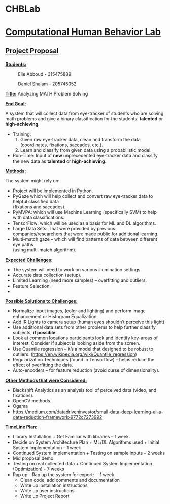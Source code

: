 # CHBLab
<h1><p class="tab"><strong><u>Computational Human Behavior Lab</u></strong></p></h1>
<h2><p><strong><u>Project Proposal</u></strong></h2>
<p><strong><u>Students:</u></strong></p>
<p style="text-indent: 40px">Elie Abboud - 315475889</p>
<p style="text-indent: 40px">Daniel Shalam - 205745052</p>
<p></p>
<p><strong><u>Title:</u></strong> Analyzing MATH Problem Solving</p>
<p><strong><u>End Goal:</u></strong></p>
<p>A system that will collect data from eye-tracker of students who are solving math problems and give a binary classification for the students: <strong>talented</strong> or <strong>high-achieving</strong>.</p>
<ul>
<li>Training:
<ol>
<li>Given raw eye-tracker data, clean and transform the data (coordinates, fixations, saccades, etc.).</li>
<li>Learn and classify from given data using a probabilistic model.</li>
</ol>
</li>
<li>Run-Time: Input of <strong>new</strong> unprecedented eye-tracker data and classify the new data as <strong>talented</strong> or <strong>high-achieving</strong>.</li>
</ul>
<p><strong><u>Methods:</u></strong></p>
<p>The system might rely on:</p>
<ul>
<li>Project will be implemented in Python.</li>
<li>PyGaze which will help collect and convert raw eye-tracker data to helpful classified data<br /> (fixations and saccades).</li>
<li>PyMVPA: which will use Machine Learning (specifically SVM) to help with data classifications.</li>
<li>TensorFlow: which will be used as a basis for ML and DL algorithms.</li>
<li>Large Data Sets: That were provided by previous companies/researchers that were made public for additional learning.</li>
<li>Multi-match gaze &ndash; which will find patterns of data between different eye paths<br /> (using multi-match algorithm).</li>
</ul>
<p><strong><u>Expected Challenges:</u></strong></p>
<ul>
<li>The system will need to work on various illumination settings.</li>
<li>Accurate data collection (setup).</li>
<li>Limited Learning (need more samples) &ndash; overfitting and outliers.</li>
<li>Feature Selection.</li>
<li></li>
</ul>
<p><strong><u>Possible Solutions to Challenges:</u></strong></p>
<ul>
<li>Normalize input images, (color and lighting) and perform image enhancement or Histogram Equalization.</li>
<li>Add IR Lights to camera setup (human eyes shouldn&rsquo;t perceive this light)</li>
<li>Use additional data sets from other problems to help further classify subjects, <strong>if possible</strong>.</li>
<li>Look at common locations participants look and identify key-areas of interest. Consider if subject is looking aside from the screen.</li>
<li>Use Quantile regression &ndash; it&rsquo;s a model that designed to be robust to outliers. (<a href="https://en.wikipedia.org/wiki/Quantile_regression">https://en.wikipedia.org/wiki/Quantile_regression</a>)</li>
<li>Regularization Techniques (found in Tensorflow) &ndash; helps reduce the effect of overfitting the data.</li>
<li>Auto-encoders &ndash; for feature reduction (avoid curse of dimensionality).</li>
</ul>
<p><strong><u>Other Methods that were Considered:</u></strong></p>
<ul>
<li>Blackshift Analytics as an analysis tool of perceived data (video, and fixations).</li>
<li>OpenCV methods.</li>
<li>Ogama</li>
<li><a href="https://medium.com/datadriveninvestor/small-data-deep-learning-ai-a-data-reduction-framework-9772c7273992">https://medium.com/datadriveninvestor/small-data-deep-learning-ai-a-data-reduction-framework-9772c7273992</a></li>
</ul>
<p><strong><u>TimeLine Plan:</u></strong></p>
<ul>
<li>Library Installation + Get Familiar with libraries &ndash; 1 week.</li>
<li>Decide on System Architecture Plan + ML/DL Algorithms used + Initial System Implementation &ndash; 1 week</li>
<li>Continued System Implementation + Testing on sample inputs &ndash; 2 weeks</li>
<li>Mid proposal demo</li>
<li>Testing on real collected data + Continued System Implementation (Optimization) - 7 weeks</li>
<li>Rap up - Rap up the system for export:&nbsp;&nbsp;- 1 week
<ul>
<li>Clean code, add comments and documentation</li>
<li>Write up installation instructions</li>
<li>Write up user instructions</li>
<li>Write up Project Report</li>
</ul>
</li>
</ul>
<p>&nbsp;</p>
